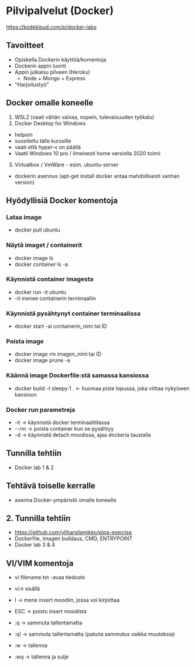 # Pilvipalvelut (Docker)

https://kodekloud.com/p/docker-labs


## Tavoitteet

* Opiskella Dockerin käyttöä/komentoja
* Dockerin appin luonti
* Appin julkaisu pilveen (Heroku)
  - Node + Mongo + Express
* "Harjoitustyö"


## Docker omalle koneelle

1. WSL2 (vaati vähän vaivaa, nopein, tulevaisuuden työkalu)
2. Docker Desktop for Windows 
 * helpoin
 * suositeltu tälle kurssille
 * vaati että hyper-v on päällä
 * Vaatii Windows 10 pro / ilmeisesti home versiolla 2020 toimii
3. Virtualbox / VmWare - esim. ubuntu-server
  * dockerin asennus (apt-get install docker antaa mahdollisesti vanhan version)
  
## Hyödyllisiä Docker komentoja

### Lataa image
* docker pull ubuntu

### Näytä imaget / containerit
* docker image ls
* docker container ls -a

### Käynnistä container imagesta
* docker run -it ubuntu
* -it menee containerin terminaaliin

### Käynnistä pysähtynyt container terminaalissa
* docker start -ai containerin_nimi tai ID

### Poista image
* docker image rm imagen_nimi tai ID
* docker image prune -a

### Käännä image Dockerfile:stä samassa kansiossa
* docker build -t sleepy:1 .    <- huomaa piste lopussa, joka viittaa nykyiseen kansioon

### Docker run parametreja
* -it     -> käynnistä docker terminaalitilassa
* --rm    -> poista container kun se pysähtyy
* -d      -> käynnistä detach moodissa, ajaa dockeria taustalla

## Tunnilla tehtiin
* Docker lab 1 & 2

## Tehtävä toiselle kerralle
* asenna Docker-ympäristö omalle koneelle

## 2. Tunnilla tehtiin
* https://github.com/yliharsilamikko/pipa-exercise
* Dockerfile, imagen buildaus, CMD, ENTRYPOINT
* Docker lab 3 & 4


## VI/VIM komentoja
* vi filename.txt  -avaa tiedosto

* vi:n sisällä
* I -> mene insert moodiin, jossa voi kirjoittaa
* ESC -> poistu insert moodista
* :q -> sammuta tallentamatta
* :q! -> sammuta tallentamatta (pakota sammutus vaikka muutoksia)
* :w -> tallenna
* :wq -> tallenna ja sulje

